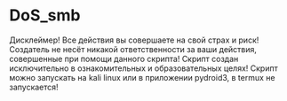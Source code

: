 # DoS_smb
Дисклеймер!
Все действия вы совершаете на свой страх и риск!
Создатель не несёт никакой ответственности за ваши действия, совершенные при помощи данного скрипта! 
Скрипт создан исключительно в ознакомительных и образовательных целях! 
Скрипт можно запускать на kali linux или в приложении pydroid3, в termux не запускается! 
